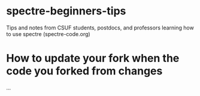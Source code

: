 # spectre-beginners-tips
Tips and notes from CSUF students, postdocs, and professors learning how to use spectre (spectre-code.org)

# How to update your fork when the code you forked from changes

...
